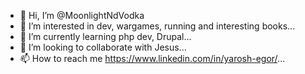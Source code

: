 - 👋 Hi, I’m @MoonlightNdVodka
- 👀 I’m interested in dev, wargames, running and interesting books...
- 🌱 I’m currently learning php dev, Drupal...
- 💞️ I’m looking to collaborate with Jesus...
- 📫 How to reach me https://www.linkedin.com/in/yarosh-egor/...

<!---
MoonlightNdVodka/MoonlightNdVodka is a ✨ special ✨ repository because its `README.md` (this file) appears on your GitHub profile.
You can click the Preview link to take a look at your changes.
--->

